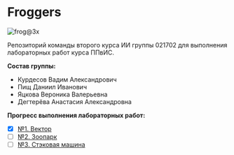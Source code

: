 # Froggers

![frog@3x](https://user-images.githubusercontent.com/74190492/131644173-37c9d1a4-00b4-416f-8583-a58a44863680.png)

Репозиторий команды второго курса ИИ группы 021702 для выполнения лабораторных работ курса ППвИС.

**Состав группы:**
- Курдесов Вадим Александрович
- Пищ Даниил Иванович
- Яцкова Вероника Валерьевна
- Дегтерёва Анастасия Александровна

**Прогресс выполнения лабораторных работ:**
- [x] [№1. Вектор](https://github.com/Hopelite/Froggers/tree/main/1.%20Vector)
- [ ] [№2. Зоопарк](https://github.com/Hopelite/Froggers/tree/main/2.%20Zoo)
- [ ] [№3. Стэковая машина](https://github.com/Hopelite/Froggers/tree/main/3.%20Stack%20Machine)
